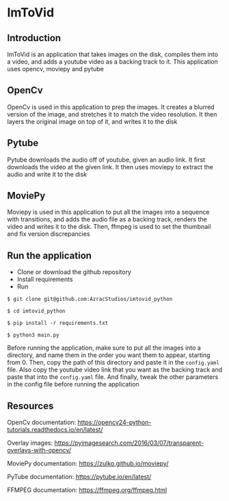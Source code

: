 # ImToVid

## Introduction
ImToVid is an application that takes images on the disk, compiles them into a video, and adds a youtube video as a backing track to it. This application uses opencv, moviepy and pytube

## OpenCv
OpenCv is used in this application to prep the images. It creates a blurred version of the image, and stretches it to match the video resolution. It then layers the original image on top of it, and writes it to the disk

## Pytube
Pytube downloads the audio off of youtube, given an audio link. It first downloads the video at the given link. It then uses moviepy to extract the audio and write it to the disk

## MoviePy
Moviepy is used in this application to put all the images into a sequence with transitions, and adds the audio file as a backing track, renders the video and writes it to the disk. Then, ffmpeg is used to set the thumbnail and fix version discrepancies


## Run the application
- Clone or download the github repository
- Install requirements
- Run

`$ git clone git@github.com:AzracStudios/imtovid_python`

`$ cd imtovid_python`

`$ pip install -r requirements.txt`

`$ python3 main.py`

Before running the application, make sure to put all the images into a directory, and name them in the order you want them to appear, starting from 0. Then, copy the path of this directory and paste it in the `config.yaml` file. Also copy the youtube video link that you want as the backing track and paste that into the `config.yaml` file. And finally, tweak the other parameters in the config file before running the application

## Resources
OpenCv documentation: https://opencv24-python-tutorials.readthedocs.io/en/latest/

Overlay images: https://pyimagesearch.com/2016/03/07/transparent-overlays-with-opencv/

MoviePy documentation: https://zulko.github.io/moviepy/

PyTube documentation: https://pytube.io/en/latest/

FFMPEG documentation: https://ffmpeg.org/ffmpeg.html
